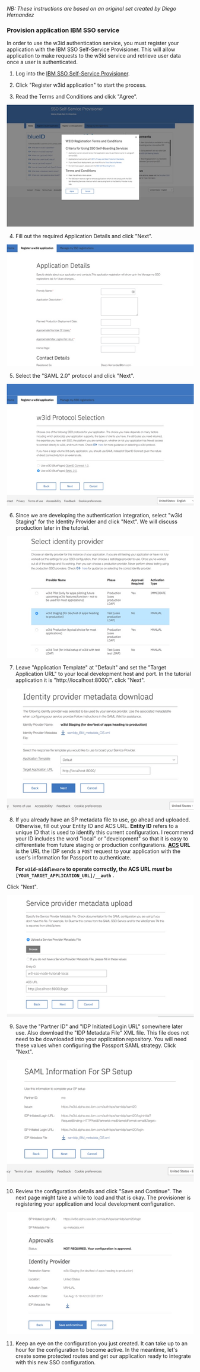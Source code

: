 *NB: These instructions are based on an original set created by Diego Hernandez*

### Provision application IBM SSO service
In order to use the w3id authentication service, you must register your application with the IBM SSO Self-Service Provisioner. This will allow application to make requests to the w3id service and retrieve user data once a user is authenticated.

1. Log into the [IBM SSO Self-Service Provisioner](http://w3.ibm.com/tools/sso).

2. Click "Register w3id application" to start the process.

3. Read the Terms and Conditions and click "Agree".

  ![Screenshot 1](documentation/images/ibm_sso_1.jpg)

4. Fill out the required Application Details and click "Next".

  ![Screenshot 2](documentation/images/ibm_sso_2.jpg)

5. Select the "SAML 2.0" protocol and click "Next".

  ![Screenshot 3](documentation/images/ibm_sso_3.jpg)

6. Since we are developing the authentication integration, select "w3id Staging" for the Identity Provider and click "Next". We will discuss production later in the tutorial.

  ![Screenshot 4](documentation/images/ibm_sso_4.jpg)

7. Leave "Application Template" at "Default" and set the "Target Application URL" to your local development host and port. In the tutorial application it is "http://localhost:8000/". click "Next".

  ![Screenshot 5](documentation/images/ibm_sso_5.jpg)

8. If you already have an SP metadata file to use, go ahead and uploaded. Otherwise, fill out your Entity ID and ACS URL. **Entity ID** refers to a unique ID that is used to identify this current configuration. I recommend your ID includes the word "local" or "development" so that it is easy to differentiate from future staging or production configurations. **[ACS](#assertion-consumer-server-acs) URL**  is the URL the IDP sends a `POST` request to your application with the user's information for Passport to authenticate. 

    **For `w3id-middleware` to operate correctly, the ACS URL _must_ be `[YOUR_TARGET_APPLICATION_URL]/__auth` .**

Click "Next".

  ![Screenshot 6](documentation/images/ibm_sso_6.jpg)

9. Save the "Partner ID" and "IDP Initiated Login URL" somewhere later use. Also download the "IDP Metadata File" XML file. This file does not need to be downloaded into your application repository. You will need these values when configuring the Passport SAML strategy. Click "Next".

  ![Screenshot 7](documentation/images/ibm_sso_7.jpg)

10. Review the configuration details and click "Save and Continue". The next page might take a while to load and that is okay. The provisioner is registering your application and local development configuration.

  ![Screenshot 8](documentation/images/ibm_sso_8.jpg)

11. Keep an eye on the configuration you just created. It can take up to an hour for the configuration to become active. In the meantime, let's create some protected routes and get our application ready to integrate with this new SSO configuration.
